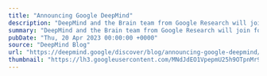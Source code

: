```yaml
---
title: "Announcing Google DeepMind"
description: "DeepMind and the Brain team from Google Research will join forces to accelerate progress towards a world in which AI helps solve the biggest challenges facing humanity."
summary: "DeepMind and the Brain team from Google Research will join forces to accelerate progress towards a world in which AI helps solve the biggest challenges facing humanity."
pubDate: "Thu, 20 Apr 2023 00:00:00 +0000"
source: "DeepMind Blog"
url: "https://deepmind.google/discover/blog/announcing-google-deepmind/"
thumbnail: "https://lh3.googleusercontent.com/MNdJdEO1VpepmU25h9OTpnMr9hxe6NScc1ZWlerWf5WtOYMnHETsPEWKqvG36zQv5CGflTOHAKG_JbADpmLrh8Mrpa91B95U6bs0isMSbTUerT-qT38=w1200-h630-n-nu"
---
```


